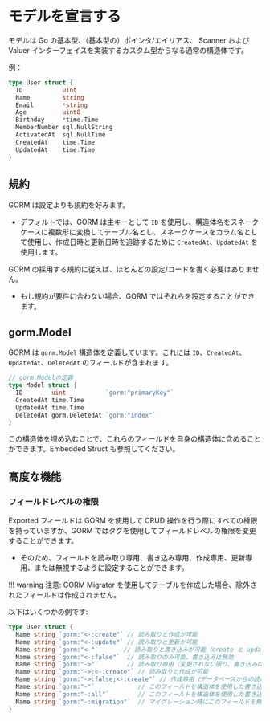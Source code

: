 
# モデルを宣言する

モデルは Go の基本型、（基本型の）ポインタ/エイリアス、 Scanner および Valuer インターフェイスを実装するカスタム型からなる通常の構造体です。

例：

```go
type User struct {
  ID           uint
  Name         string
  Email        *string
  Age          uint8
  Birthday     *time.Time
  MemberNumber sql.NullString
  ActivatedAt  sql.NullTime
  CreatedAt    time.Time
  UpdatedAt    time.Time
}
```

## 規約

GORM は設定よりも規約を好みます。
- デフォルトでは、GORM は主キーとして `ID` を使用し、構造体名をスネークケースに複数形に変換してテーブル名とし、スネークケースをカラム名として使用し、作成日時と更新日時を追跡するために `CreatedAt`、`UpdatedAt` を使用します。

GORM の採用する規約に従えば、ほとんどの設定/コードを書く必要はありません。
- もし規約が要件に合わない場合、GORM ではそれらを設定することができます。

## gorm.Model
GORM は `gorm.Model` 構造体を定義しています。これには `ID`、`CreatedAt`、`UpdatedAt`、`DeletedAt` のフィールドが含まれます。

```go
// gorm.Modelの定義
type Model struct {
  ID        uint           `gorm:"primaryKey"`
  CreatedAt time.Time
  UpdatedAt time.Time
  DeletedAt gorm.DeletedAt `gorm:"index"`
}
```

この構造体を埋め込むことで、これらのフィールドを自身の構造体に含めることができます。Embedded Struct も参照してください。

## 高度な機能

### フィールドレベルの権限

Exported フィールドは GORM を使用して CRUD 操作を行う際にすべての権限を持っていますが、GORM ではタグを使用してフィールドレベルの権限を変更することができます。
- そのため、フィールドを読み取り専用、書き込み専用、作成専用、更新専用、または無視するように設定することができます。

!!! warning 注意:
    GORM Migrator を使用してテーブルを作成した場合、除外されたフィールドは作成されません。

以下はいくつかの例です:

```go
type User struct {
  Name string `gorm:"<-:create"` // 読み取りと作成が可能
  Name string `gorm:"<-:update"` // 読み取りと更新が可能
  Name string `gorm:"<-"`       // 読み取りと書き込みが可能（create と update）
  Name string `gorm:"<-:false"`  // 読み取りのみ可能、書き込みは無効
  Name string `gorm:"->"`        // 読み取り専用（変更されない限り、書き込みは無効）
  Name string `gorm:"->;<-:create"` // 読み取りと作成が可能
  Name string `gorm:"->:false;<-:create"` // 作成専用（データベースからの読み取りは無効）
  Name string `gorm:"-"`            // このフィールドを構造体を使用した書き込みと読み込みの際に無視する
  Name string `gorm:"-:all"`        // このフィールドを構造体を使用した書き込み、読み取り、マイグレーションの際に無視する
  Name string `gorm:"-:migration"`  // マイグレーション時にこのフィールドを無視する
}
```
